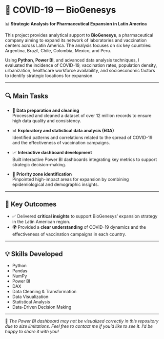# 🦠 COVID-19 — BioGenesys

📊 **Strategic Analysis for Pharmaceutical Expansion in Latin America**

This project provides analytical support to **BioGenesys**, a pharmaceutical company aiming to expand its network of laboratories and vaccination centers across Latin America. The analysis focuses on six key countries: Argentina, Brazil, Chile, Colombia, Mexico, and Peru.

Using **Python**, **Power BI**, and advanced data analysis techniques, I evaluated the incidence of COVID-19, vaccination rates, population density, urbanization, healthcare workforce availability, and socioeconomic factors to identify strategic locations for expansion.

---

## 🔍 Main Tasks

- 🧹 **Data preparation and cleaning**  
  Processed and cleaned a dataset of over 12 million records to ensure high data quality and consistency.

- 📊 **Exploratory and statistical data analysis (EDA)**  
  Identified patterns and correlations related to the spread of COVID-19 and the effectiveness of vaccination campaigns.

- 📈 **Interactive dashboard development**  
  Built interactive Power BI dashboards integrating key metrics to support strategic decision-making.

- 📍 **Priority zone identification**  
  Pinpointed high-impact areas for expansion by combining epidemiological and demographic insights.

---

## 🎯 Key Outcomes

- ✅ Delivered **critical insights** to support BioGenesys’ expansion strategy in the Latin American region.
- 🌍 Provided a **clear understanding** of COVID-19 dynamics and the effectiveness of vaccination campaigns in each country.

---

## 💡 Skills Developed

- Python
- Pandas
- NumPy
- Power BI
- DAX
- Data Cleaning & Transformation
- Data Visualization
- Statistical Analysis
- Data-Driven Decision Making

---

📌 *The Power BI dashboard may not be visualized correctly in this repository due to size limitations. Feel free to contact me if you’d like to see it. I’d be happy to share it with you!*
